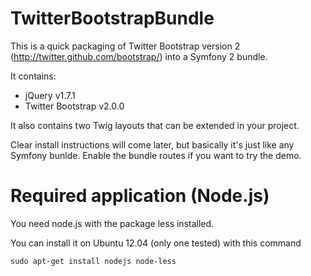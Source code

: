 TwitterBootstrapBundle
======================

This is a quick packaging of Twitter Bootstrap version 2 (http://twitter.github.com/bootstrap/) into a Symfony 2 bundle.

It contains:

 - jQuery v1.7.1
 - Twitter Bootstrap v2.0.0

It also contains two Twig layouts that can be extended in your project.

Clear install instructions will come later, but basically it's just like any Symfony bunlde. Enable the bundle routes if you want to try the demo.



Required application (Node.js)
==============================

You need node.js with the package less installed.

You can install it on Ubuntu 12.04 (only one tested) with this command

    sudo apt-get install nodejs node-less
